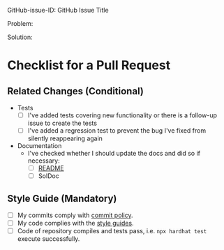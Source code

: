 <!--
Specify the issued ID and title (ex.: #2: Write the Contribution Guide)
Describe the problem in your own words or as it is described in GitHub issue
Describe the proposed solution
-->

GitHub-issue-ID: GitHub Issue Title

Problem:

Solution:

# Checklist for a Pull Request

<!--
Ideally a PR has all the checkmarks set.

If something in this list is irrelevant to your PR, you should still set this
checkmark indicating that you are sure it is dealt with (be that by irrelevance).

If you don't set a checkmark (e.g. don't add a test for new functionality),
you must be able to justify that.
-->

## Related Changes (Conditional)

- Tests
  - [ ] I've added tests covering new functionality or there is a follow-up issue to create the tests
  - [ ] I've added a regression test to prevent the bug I've fixed from silently reappearing again

- Documentation
  - I've checked whether I should update the docs and did so if necessary:
    - [ ] [README](../README.md)
    - [ ] SolDoc

## Style Guide (Mandatory)

- [ ] My commits comply with [commit policy](./commit_policy.md).
- [ ] My code complies with the [style guides](./style_guides.md).
- [ ] Code of repository compiles and tests pass, i.e. `npx hardhat test` execute successfully.
